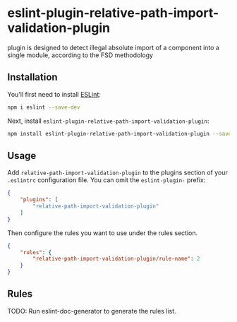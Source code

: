 # eslint-plugin-relative-path-import-validation-plugin

plugin is designed to detect illegal absolute import of a component into a single module, according to the FSD methodology

## Installation

You'll first need to install [ESLint](https://eslint.org/):

```sh
npm i eslint --save-dev
```

Next, install `eslint-plugin-relative-path-import-validation-plugin`:

```sh
npm install eslint-plugin-relative-path-import-validation-plugin --save-dev
```

## Usage

Add `relative-path-import-validation-plugin` to the plugins section of your `.eslintrc` configuration file. You can omit the `eslint-plugin-` prefix:

```json
{
    "plugins": [
        "relative-path-import-validation-plugin"
    ]
}
```


Then configure the rules you want to use under the rules section.

```json
{
    "rules": {
        "relative-path-import-validation-plugin/rule-name": 2
    }
}
```

## Rules

<!-- begin auto-generated rules list -->
TODO: Run eslint-doc-generator to generate the rules list.
<!-- end auto-generated rules list -->


